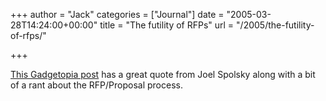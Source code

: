 +++
author = "Jack"
categories = ["Journal"]
date = "2005-03-28T14:24:00+00:00"
title = "The futility of RFPs"
url = "/2005/the-futility-of-rfps/"

+++

[This Gadgetopia post][1] has a great quote from Joel Spolsky along with a bit of a rant about the RFP/Proposal process.

 [1]: http://www.gadgetopia.com/2005/03/28/SpolskyOnRFPs.html